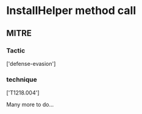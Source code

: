 # InstallHelper method call

## MITRE

### Tactic
['defense-evasion']

### technique
['T1218.004']

Many more to do...
